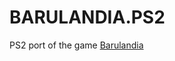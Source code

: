 # BARULANDIA.PS2

PS2 port of the game [Barulandia](https://play.google.com/store/apps/details?id=barulandia.br.com.jmgk)

